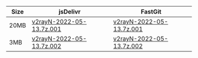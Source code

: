 |    Size   |     jsDelivr  | FastGit |
|  ---  |  ---  |  ---  |
| 20MB | [v2rayN-2022-05-13.7z.001](https://cdn.jsdelivr.net/gh/googleians/v2rayN-32@main/v2rayN-2022-05-13.7z.001) | [v2rayN-2022-05-13.7z.001](https://raw.fastgit.org/googleians/v2rayN-32/main/v2rayN-2022-05-13.7z.001) |
| 3MB | [v2rayN-2022-05-13.7z.002](https://cdn.jsdelivr.net/gh/googleians/v2rayN-32@main/v2rayN-2022-05-13.7z.002) | [v2rayN-2022-05-13.7z.002](https://raw.fastgit.org/googleians/v2rayN-32/main/v2rayN-2022-05-13.7z.002) |
